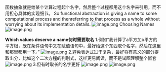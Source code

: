 函数抽象就是给某个计算过程起个名字，然后整个过程都用这个名字来引用，而不用担心具体的实现细节。
So functional abstraction is giving a name to some computational process and thenreferring to that process as a whole without worrying about its implementation details.
![image.png](https://cdn.jsdelivr.net/gh/hoo01/image_auto/20250228151933.png)
Choosing Names
![image.png](https://cdn.jsdelivr.net/gh/hoo01/image_auto/20250228151952.png)

**Which values deserve a name何时需要取名**
1.例如“我计算了a平方加b平方的平方根，既在条件语句中又在赋值语句中，最好给这个东西取个名字，然后在这里和那里都用一下。”
![image.png](https://cdn.jsdelivr.net/gh/hoo01/image_auto/20250228152025.png)
2.避免表达式过于复杂，最好将有意义的部分提取出分，比如这个二次方程的判别式，这样更易阅读，而不是试图理解整个嵌套
![image.png](https://cdn.jsdelivr.net/gh/hoo01/image_auto/20250228152055.png)
3.但有时取长的名字更好
![image.png](https://cdn.jsdelivr.net/gh/hoo01/image_auto/20250228152106.png)
![image.png](https://cdn.jsdelivr.net/gh/hoo01/image_auto/20250228152115.png)
